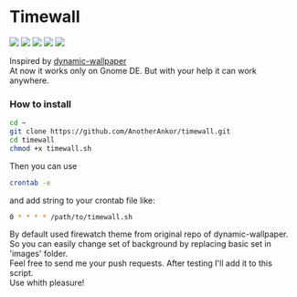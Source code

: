 # Timewall

<p align="left">
  <img src="https://img.shields.io/badge/Maintained%3F-Yes-blueviolet?style=flat-square">
  <img src="https://img.shields.io/github/license/adi1090x/dynamic-wallpaper?style=flat-square">
  <img src="https://img.shields.io/github/stars/adi1090x/dynamic-wallpaper?color=red&style=flat-square">
  <img src="https://img.shields.io/github/forks/adi1090x/dynamic-wallpaper?style=flat-square">
  <img src="https://img.shields.io/github/issues/adi1090x/dynamic-wallpaper?style=flat-square">
</p>

Inspired by <a href="https://github.com/adi1090x/dynamic-wallpaper">dynamic-wallpaper</a></br>
At now it works only on Gnome DE. But with your help it can work anywhere.</br>

### How to install

```bash
cd ~
git clone https://github.com/AnotherAnkor/timewall.git
cd timewall
chmod +x timewall.sh
```
Then you can use 
```bash
crontab -e
```
and add string to your crontab file like:
```bash
0 * * * * /path/to/timewall.sh 
```
By default used firewatch theme from original repo of dynamic-wallpaper. So you can easily change set of background by replacing basic set in 'images' folder.</br> 
Feel free to send me your push requests. After testing I'll add it to this script.</br>
Use whith pleasure!
